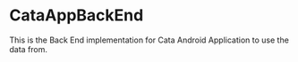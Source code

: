 # CataAppBackEnd

This is the Back End implementation for Cata Android Application to use the data from.
